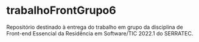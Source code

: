 # trabalhoFrontGrupo6
Repositório destinado à entrega do trabalho em grupo da disciplina de Front-end Essencial da Residência em Software/TIC 2022.1 do SERRATEC.
